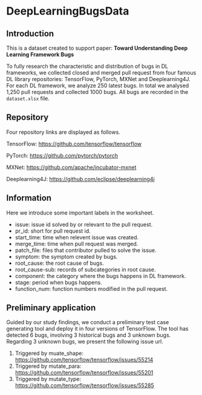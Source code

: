 # DeepLearningBugsData

## Introduction

This is a dataset created to support paper: **Toward Understanding Deep Learning Framework Bugs**

To fully research the characteristic and distribution of bugs in DL frameworks, we collected closed and merged pull request from four famous DL library repositories: TensorFlow, PyTorch, MXNet and Deeplearning4J. For each DL framework, we analyze 250 latest bugs. In total we analysed 1,250 pull requests and collected 1000 bugs. All bugs are recorded in the `dataset.xlsx` file.

## Repository

Four repository links are displayed as follows. 

TensorFlow: https://github.com/tensorflow/tensorflow

PyTorch: https://github.com/pytorch/pytorch

MXNet: https://github.com/apache/incubator-mxnet

Deeplearning4J: https://github.com/eclipse/deeplearning4j

## Information

Here we introduce some important labels in the worksheet.

- issue: issue id solved by or relevant to the pull request.
- pr_id: short for pull request id.
- start_time: time when relevent issue was created.
- merge_time: time when pull request was merged.
- patch_file: files that contributor pulled to solve the issue.
- symptom: the symptom created by bugs.
- root_cause: the root cause of bugs.
- root_cause-sub: records of subcategories in root cause.
- component: the category where the bugs happens in DL framework.
- stage: period when bugs happens.
- function_num: function numbers modified in the pull request.

## Preliminary application

Guided by our study findings, we conduct a preliminary test case generating tool and deploy it in four versions of TensorFlow. The tool has detected 6 bugs, involving 3 historical bugs and 3 unknown bugs. Regarding 3 unknown bugs, we present the following issue url.

1. Triggered by muate_shape: https://github.com/tensorflow/tensorflow/issues/55214
2. Triggered by mutate_para: https://github.com/tensorflow/tensorflow/issues/55201
3. Triggered by mutate_type: https://github.com/tensorflow/tensorflow/issues/55285
